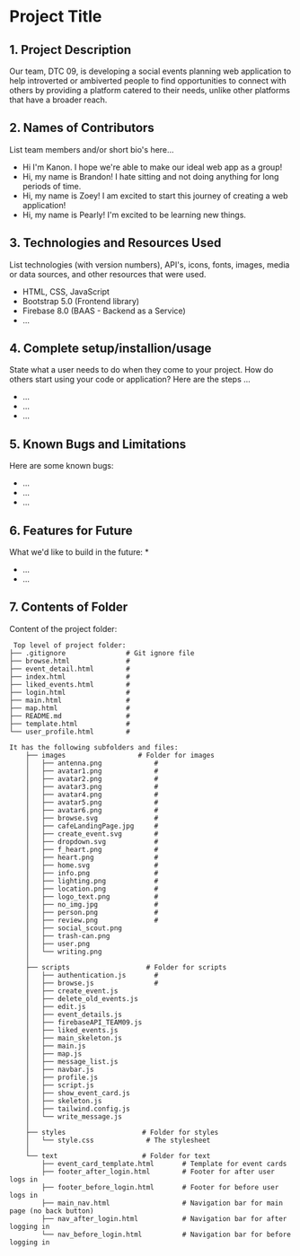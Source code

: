 # Project Title

## 1. Project Description
Our team, DTC 09, is developing a social events planning web application to help introverted or ambiverted people to find opportunities to connect with others by providing a platform catered to their needs, unlike other platforms that have a broader reach.

## 2. Names of Contributors
List team members and/or short bio's here... 
* Hi I'm Kanon. I hope we're able to make our ideal web app as a group!
* Hi, my name is Brandon! I hate sitting and not doing anything for long periods of time.
* Hi, my name is Zoey! I am excited to start this journey of creating a web application!
* Hi, my name is Pearly! I'm excited to be learning new things.
	
## 3. Technologies and Resources Used
List technologies (with version numbers), API's, icons, fonts, images, media or data sources, and other resources that were used.
* HTML, CSS, JavaScript
* Bootstrap 5.0 (Frontend library)
* Firebase 8.0 (BAAS - Backend as a Service)
* ...

## 4. Complete setup/installion/usage
State what a user needs to do when they come to your project.  How do others start using your code or application?
Here are the steps ...
* ...
* ...
* ...

## 5. Known Bugs and Limitations
Here are some known bugs:
* ...
* ...
* ...

## 6. Features for Future
What we'd like to build in the future:
* 
* ...
* ...
	
## 7. Contents of Folder
Content of the project folder:

```
 Top level of project folder: 
├── .gitignore               # Git ignore file
├── browse.html              # 
├── event_detail.html        #
├── index.html               #
├── liked_events.html        #
├── login.html               #
├── main.html                #
├── map.html                 #
├── README.md                #
├── template.html            #
└── user_profile.html        #

It has the following subfolders and files:
    ├── images                  # Folder for images
    │   ├── antenna.png             # 
    │   ├── avatar1.png             # 
    │   ├── avatar2.png             #
    │   ├── avatar3.png             #
    │   ├── avatar4.png             #
    │   ├── avatar5.png             #
    │   ├── avatar6.png             #
    │   ├── browse.svg              #
    │   ├── cafeLandingPage.jpg     #
    │   ├── create_event.svg        #
    │   ├── dropdown.svg            #
    │   ├── f_heart.png             #
    │   ├── heart.png               #
    │   ├── home.svg                #
    │   ├── info.png                #
    │   ├── lighting.png            #
    │   ├── location.png            #
    │   ├── logo_text.png           #
    │   ├── no_img.jpg              #
    │   ├── person.png              #
    │   ├── review.png              #
    │   ├── social_scout.png
    │   ├── trash-can.png
    │   ├── user.png
    │   └── writing.png
    │     
    ├── scripts                   # Folder for scripts
    │   ├── authentication.js       #
    │   ├── browse.js               #
    │   ├── create_event.js
    │   ├── delete_old_events.js
    │   ├── edit.js
    │   ├── event_details.js
    │   ├── firebaseAPI_TEAM09.js
    │   ├── liked_events.js
    │   ├── main_skeleton.js
    │   ├── main.js
    │   ├── map.js
    │   ├── message_list.js
    │   ├── navbar.js
    │   ├── profile.js
    │   ├── script.js
    │   ├── show_event_card.js
    │   ├── skeleton.js
    │   ├── tailwind.config.js
    │   └── write_message.js
    │
    ├── styles                   # Folder for styles
    │   └── style.css             # The stylesheet
    │     
    └── text                     # Folder for text
        ├── event_card_template.html       # Template for event cards
        ├── footer_after_login.html        # Footer for after user logs in
        ├── footer_before_login.html       # Footer for before user logs in
        ├── main_nav.html                  # Navigation bar for main page (no back button)
        ├── nav_after_login.html           # Navigation bar for after logging in 
        └── nav_before_login.html          # Navigation bar for before logging in



```


